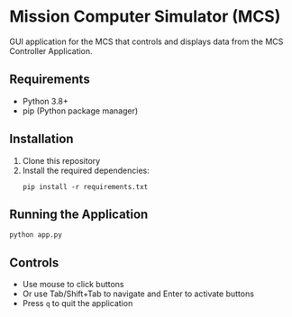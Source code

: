 # Mission Computer Simulator (MCS)

GUI application for the MCS that controls and displays data from the MCS Controller Application.

## Requirements

- Python 3.8+
- pip (Python package manager)

## Installation

1. Clone this repository
2. Install the required dependencies:
   ```
   pip install -r requirements.txt
   ```

## Running the Application

```
python app.py
```

## Controls

- Use mouse to click buttons
- Or use Tab/Shift+Tab to navigate and Enter to activate buttons
- Press `q` to quit the application
